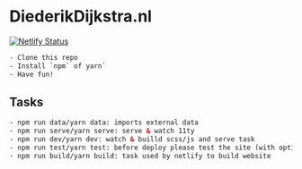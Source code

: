# DiederikDijkstra.nl

[![Netlify Status](https://api.netlify.com/api/v1/badges/fab2aa1a-c5cd-4806-998a-96404590f3cd/deploy-status)](https://app.netlify.com/sites/diederikdijkstra/deploys)

```html
- Clone this repo
- Install `npm` of yarn`
- Have fun!
```

## Tasks

```html
- npm run data/yarn data: imports external data
- npm run serve/yarn serve: serve & watch 11ty
- npm run dev/yarn dev: watch & builld scss/js and serve task
- npm run test/yarn test: before deploy please test the site (with optimized css/js & real data)
- npm run build/yarn build: task used by netlify to build website
```
